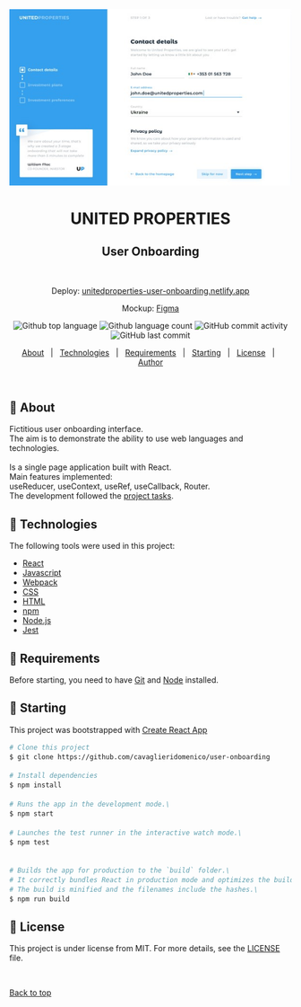 <div align="center" id="top"> 
  <img src="https://github.com/cavaglieridomenico/user-onboarding/blob/dev/src/assets/images/repo.jpg" alt="United Properties - User Onboarding" />
  <h1 align="center">UNITED PROPERTIES</h1>
  <h2 align="center">User Onboarding</h2>

&#xa0;

  <p>Deploy:
  <a href="https://unitedproperties-user-onboarding.netlify.app/">unitedproperties-user-onboarding.netlify.app</a>
  <p>Mockup:
  <a href="https://www.figma.com/file/SgUd2rqCYBwyNBi9UkRmgb/User_onboarding?node-id=0%3A1">Figma</a>
</div>

<p align="center">
  <img alt="Github top language" src="https://img.shields.io/github/languages/top/cavaglieridomenico/user-onboarding?color=56BEB8">

  <img alt="Github language count" src="https://img.shields.io/github/languages/count/cavaglieridomenico/user-onboarding?color=56BEB8">

  <img alt="GitHub commit activity" src="https://img.shields.io/github/commit-activity/w/cavaglieridomenico/user-onboarding">

  <img alt="GitHub last commit" src="https://img.shields.io/github/last-commit/cavaglieridomenico/user-onboarding">
</p>

<p align="center">
  <a href="#pushpin-about">About</a> &#xa0; | &#xa0; 
  <a href="#pushpin-technologies">Technologies</a> &#xa0; | &#xa0;
  <a href="#pushpin-requirements">Requirements</a> &#xa0; | &#xa0;
  <a href="#pushpin-starting">Starting</a> &#xa0; | &#xa0;
  <a href="#memo-license">License</a> &#xa0; | &#xa0;
  <a href="https://github.com/cavaglieridomenico" target="_blank">Author</a>
</p>

<br>

## :pushpin: About

Fictitious user onboarding interface.<br>
The aim is to demonstrate the ability to use web languages and technologies.<br>
<br>
Is a single page application built with React.<br>
Main features implemented:<br>
useReducer, useContext, useRef, useCallback, Router.
<br>
The development followed the <a href="https://github.com/cavaglieridomenico/user-onboarding/projects/1" target="_blank">project tasks</a>.

## :pushpin: Technologies

The following tools were used in this project:

- [React](https://reactjs.org//)
- [Javascript](https://www.ecma-international.org/publications-and-standards/standards/ecma-262/)
- [Webpack](https://webpack.js.org/)
- [CSS](https://www.w3.org/Style/CSS/)
- [HTML](https://html.spec.whatwg.org/multipage/)
- [npm](https://docs.npmjs.com/)
- [Node.js](https://nodejs.org/en/)
- [Jest](https://jestjs.io/)

## :pushpin: Requirements

Before starting, you need to have [Git](https://git-scm.com) and [Node](https://nodejs.org/en/) installed.

## :pushpin: Starting

This project was bootstrapped with [Create React App](https://github.com/facebook/create-react-app)

```bash
# Clone this project
$ git clone https://github.com/cavaglieridomenico/user-onboarding

# Install dependencies
$ npm install

# Runs the app in the development mode.\
$ npm start

# Launches the test runner in the interactive watch mode.\
$ npm test


# Builds the app for production to the `build` folder.\
# It correctly bundles React in production mode and optimizes the build for the best performance.
# The build is minified and the filenames include the hashes.\
$ npm run build
```

## :memo: License

This project is under license from MIT. For more details, see the [LICENSE](LICENSE.md) file.

&#xa0;

<a href="#top">Back to top</a>
